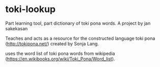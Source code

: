 # toki-lookup
Part learning tool, part dictionary of toki pona words. 
A project by jan sakekasan 

Teaches and acts as a resource for the constructed language toki pona (http://tokipona.net/) created by Sonja Lang.

uses the word list of toki pona words from wikipedia (https://en.wikibooks.org/wiki/Toki_Pona/Word_list).